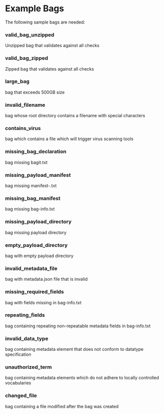 # Example Bags

The following sample bags are needed:

### valid_bag_unzipped
Unzipped bag that validates against all checks

### valid_bag_zipped
Zipped bag that validates against all checks

### large_bag
bag that exceeds 500GB size

### invalid_filename
bag whose root directory contains a filename with special characters

### contains_virus
bag which contains a file which will trigger virus scanning tools

### missing_bag_declaration
bag missing bagit.txt

### missing_payload_manifest
bag missing manifest-<alg>.txt

### missing_bag_manifest
bag missing bag-info.txt

### missing_payload_directory
bag missing payload directory

### empty_payload_directory
bag with empty payload directory

### invalid_metadata_file
bag with metadata.json file that is invalid

### missing_required_fields
bag with fields missing in bag-info.txt

### repeating_fields
bag containing repeating non-repeatable metadata fields in bag-info.txt

### invalid_data_type
bag containing metadata element that does not conform to datatype specification

### unauthorized_term
bag containing metadata elements which do not adhere to locally controlled vocabularies

### changed_file
bag containing a file modified after the bag was created
